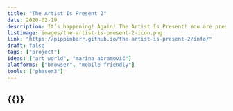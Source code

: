 ```yaml
---
title: "The Artist Is Present 2"
date: 2020-02-19
description: It’s happening! Again! The Artist Is Present! You are present! The artist is you! Put on your red dress and sit in the famous chair! Lock eyes with your audience! Be there now!
listimage: images/the-artist-is-present-2-icon.png
link: "https://pippinbarr.github.io/the-artist-is-present-2/info/"
draft: false
tags: ["project"]
ideas: ["art world", "marina abramović"]
platforms: ["browser", "mobile-friendly"]
tools: ["phaser3"]
---
```


## {{<param title >}}
